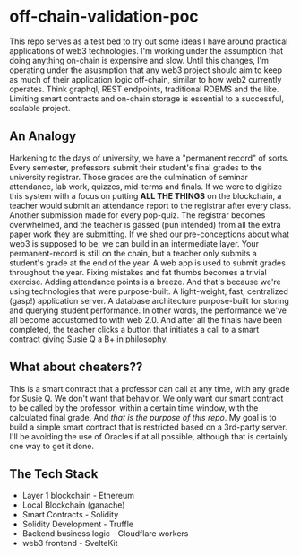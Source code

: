 # off-chain-validation-poc

This repo serves as a test bed to try out some ideas I have around practical applications of web3 technologies. I'm working under the assumption that doing anything on-chain is expensive and slow. Until this changes, I'm operating under the asusmption that any web3 project should aim to keep as much of their application logic off-chain, similar to how web2 currently operates. Think graphql, REST endpoints, traditional RDBMS and the like. Limiting smart contracts and on-chain storage is essential to a successful, scalable project.

## An Analogy

Harkening to the days of university, we have a "permanent record" of sorts. Every semester, professors submit their student's final grades to the university registrar. Those grades are the culmination of seminar attendance, lab work, quizzes, mid-terms and finals. If we were to digitize this system with a focus on putting **ALL THE THINGS** on the blockchain, a teacher would submit an attendance report to the registrar after every class. Another submission made for every pop-quiz. The registrar becomes overwhelmed, and the teacher is gassed (pun intended) from all the extra paper work they are submitting. If we shed our pre-conceptions about what web3 is supposed to be, we can build in an intermediate layer. Your permanent-record is still on the chain, but a teacher only submits a student's grade at the end of the year. A web app is used to submit grades throughout the year. Fixing mistakes and fat thumbs becomes a trivial exercise. Adding attendance points is a breeze. And that's because we're using technologies that were purpose-built. A light-weight, fast, centralized (gasp!) application server. A database architecture purpose-built for storing and querying student performance. In other words, the performance we've all become accustomed to with web 2.0. And after all the finals have been completed, the teacher clicks a button that initiates a call to a smart contract giving Susie Q a B+ in philosophy.

## What about cheaters??

This is a smart contract that a professor can call at any time, with any grade for Susie Q. We don't want that behavior. We only want our smart contract to be called by the professor, within a certain time window, with the calculated final grade. And *that is the purpose of this repo*. My goal is to build a simple smart contract that is restricted based on a 3rd-party server. I'll be avoiding the use of Oracles if at all possible, although that is certainly one way to get it done.

## The Tech Stack

- Layer 1 blockchain - Ethereum
- Local Blockchain (ganache)
- Smart Contracts - Solidity
- Solidity Development - Truffle
- Backend business logic - Cloudflare workers
- web3 frontend - SvelteKit
